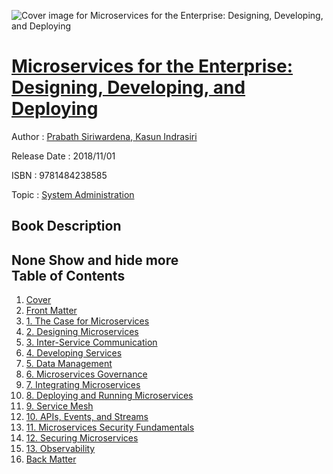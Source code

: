 ![Cover image for Microservices for the Enterprise: Designing, Developing, and Deploying](https://imgdetail.ebookreading.net/cover/cover/system_admin/EB9781484238585.jpg)

[Microservices for the Enterprise: Designing, Developing, and Deploying](https://ebookreading.net/view/book/Microservices+for+the+Enterprise%3A+Designing%2C+Developing%2C+and+Deploying-EB9781484238585_1.html "Microservices for the Enterprise: Designing, Developing, and Deploying")
====================================================================================================================

Author : [Prabath Siriwardena](https://ebookreading.net/search/author/Prabath+Siriwardena),[ Kasun Indrasiri](https://ebookreading.net/search/author/+Kasun+Indrasiri)

Release Date : 2018/11/01

ISBN : 9781484238585

Topic : [System Administration](https://ebookreading.net/search/category/system-administration)

Book Description
-----------------

 None        Show and hide more                
Table of Contents
-----------------

1. [Cover](https://ebookreading.net/view/book/Microservices+for+the+Enterprise%3A+Designing%2C+Developing%2C+and+Deploying-EB9781484238585_1.html)
1. [Front Matter](https://ebookreading.net/view/book/Microservices+for+the+Enterprise%3A+Designing%2C+Developing%2C+and+Deploying-EB9781484238585_2.html)
1. [1. The Case for Microservices](https://ebookreading.net/view/book/Microservices+for+the+Enterprise%3A+Designing%2C+Developing%2C+and+Deploying-EB9781484238585_3.html)
1. [2. Designing Microservices](https://ebookreading.net/view/book/Microservices+for+the+Enterprise%3A+Designing%2C+Developing%2C+and+Deploying-EB9781484238585_4.html)
1. [3. Inter-Service Communication](https://ebookreading.net/view/book/Microservices+for+the+Enterprise%3A+Designing%2C+Developing%2C+and+Deploying-EB9781484238585_5.html)
1. [4. Developing Services](https://ebookreading.net/view/book/Microservices+for+the+Enterprise%3A+Designing%2C+Developing%2C+and+Deploying-EB9781484238585_6.html)
1. [5. Data Management](https://ebookreading.net/view/book/Microservices+for+the+Enterprise%3A+Designing%2C+Developing%2C+and+Deploying-EB9781484238585_7.html)
1. [6. Microservices Governance](https://ebookreading.net/view/book/Microservices+for+the+Enterprise%3A+Designing%2C+Developing%2C+and+Deploying-EB9781484238585_8.html)
1. [7. Integrating Microservices](https://ebookreading.net/view/book/Microservices+for+the+Enterprise%3A+Designing%2C+Developing%2C+and+Deploying-EB9781484238585_9.html)
1. [8. Deploying and Running Microservices](https://ebookreading.net/view/book/Microservices+for+the+Enterprise%3A+Designing%2C+Developing%2C+and+Deploying-EB9781484238585_10.html)
1. [9. Service Mesh](https://ebookreading.net/view/book/Microservices+for+the+Enterprise%3A+Designing%2C+Developing%2C+and+Deploying-EB9781484238585_11.html)
1. [10. APIs, Events, and Streams](https://ebookreading.net/view/book/Microservices+for+the+Enterprise%3A+Designing%2C+Developing%2C+and+Deploying-EB9781484238585_12.html)
1. [11. Microservices Security Fundamentals](https://ebookreading.net/view/book/Microservices+for+the+Enterprise%3A+Designing%2C+Developing%2C+and+Deploying-EB9781484238585_13.html)
1. [12. Securing Microservices](https://ebookreading.net/view/book/Microservices+for+the+Enterprise%3A+Designing%2C+Developing%2C+and+Deploying-EB9781484238585_14.html)
1. [13. Observability](https://ebookreading.net/view/book/Microservices+for+the+Enterprise%3A+Designing%2C+Developing%2C+and+Deploying-EB9781484238585_15.html)
1. [Back Matter](https://ebookreading.net/view/book/Microservices+for+the+Enterprise%3A+Designing%2C+Developing%2C+and+Deploying-EB9781484238585_16.html)
